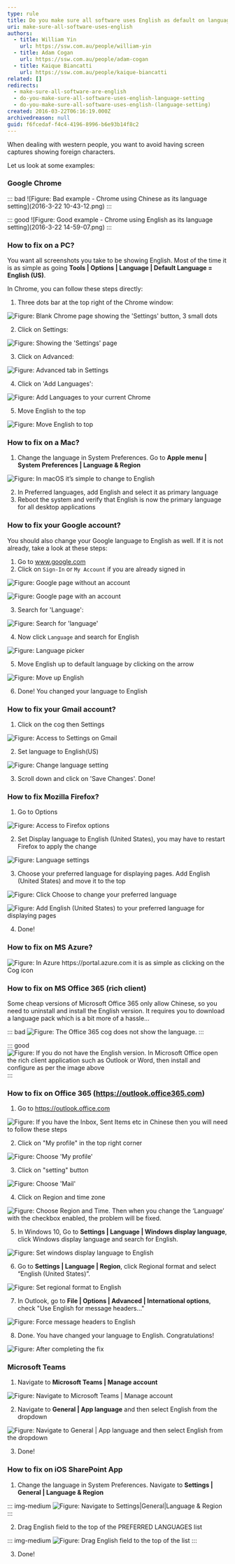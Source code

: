 ```yaml
---
type: rule
title: Do you make sure all software uses English as default on language settings?
uri: make-sure-all-software-uses-english
authors:
  - title: William Yin
    url: https://ssw.com.au/people/william-yin
  - title: Adam Cogan
    url: https://ssw.com.au/people/adam-cogan
  - title: Kaique Biancatti
    url: https://ssw.com.au/people/kaique-biancatti
related: []
redirects:
  - make-sure-all-software-are-english
  - do-you-make-sure-all-software-uses-english-language-setting
  - do-you-make-sure-all-software-uses-english-(language-setting)
created: 2016-03-22T06:16:19.000Z
archivedreason: null
guid: f6fcedaf-f4c4-4196-8996-b6e93b14f8c2
---
```

When dealing with western people, you want to avoid having screen captures showing foreign characters.

Let us look at some examples:  

<!--endintro-->

### Google Chrome

::: bad
!\[Figure: Bad example - Chrome using Chinese as its language setting](2016-3-22 10-43-12.png)
:::

::: good
!\[Figure: Good example - Chrome using English as its language setting](2016-3-22 14-59-07.png)
:::

### How to fix on a PC?

You want all screenshots you take to be showing English. Most of the time it is as simple as going **Tools | Options | Language | Default Language = English (US)**.

In Chrome, you can follow these steps directly:

1. Three dots bar at the top right of the Chrome window: 
     

  ![Figure: Blank Chrome page showing the 'Settings' button, 3 small dots](chroooome.jpg)

2. Click on Settings: 

  ![Figure: Showing the 'Settings' page](ssw12.png)

3. Click on Advanced: 

  ![Figure: Advanced tab in Settings](ssw13.png)

4. Click on 'Add Languages': 

  ![Figure: Add Languages to your current Chrome](ssw14.png)

5. Move English to the top 

  ![Figure: Move English to top](ChromeEnOnTop.png)

### How to fix on a Mac?

1. Change the language in System Preferences. Go to **Apple menu | System Preferences | Language & Region**

  ![Figure: In macOS it’s simple to change to English](WX20180906-111514@2x.png)

2. In Preferred languages, add English and select it as primary language
3. Reboot the system and verify that English is now the primary language for all desktop applications

### How to fix your Google account?

You should also change your Google language to English as well. If it is not already, take a look at these steps:

1. Go to www.google.com
2. Click on `Sign-In` or `My Account` if you are already signed in 

  ![Figure: Google page without an account](ssw1.png)

  ![Figure: Google page with an account](ssw2.png)

3. Search for 'Language': 

  ![Figure: Search for 'language'](GoogleAccountSearch.png)

4. Now click `Language` and search for English 

  ![Figure: Language picker](GoogleAccountAdd.png)

5. Move English up to default language by clicking on the arrow

  ![Figure: Move up English](GoogleAccountMoveUp.png)

6. Done! You changed your language to English

### How to fix your Gmail account?

1. Click on the cog then Settings 

  ![Figure: Access to Settings on Gmail](Gmail1.png)

2. Set language to English(US) 

  ![Figure: Change language setting](Gmail2.png)

3. Scroll down and click on 'Save Changes'. Done!

### How to fix Mozilla Firefox?

1. Go to Options 

  ![Figure: Access to Firefox options](Firefox1.png)

2. Set Display language to English (United States), you may have to restart Firefox to apply the change 

  ![Figure: Language settings](Firefox2.png)

3. Choose your preferred language for displaying pages. Add English (United States) and move it to the top 

  ![Figure: Click Choose to change your preferred language](Firefox3a.png)

  ![Figure: Add English (United States) to your preferred language for displaying pages](Firefox3.png)

4. Done!

### How to fix on MS Azure?

  ![Figure: In Azure https://portal.azure.com it is as simple as clicking on the Cog icon](Azure.png)

### How to fix on MS Office 365 (rich client)

Some cheap versions of Microsoft Office 365 only allow Chinese, so you need to uninstall and install the English version. It requires you to download a language pack which is a bit more of a hassle...

  ::: bad
  ![Figure: The Office 365 cog does not show the language. ](office365.png)
  :::

  ::: good
  ![Figure: If you do not have the English version. In Microsoft Office open the rich client application such as Outlook or Word, then install and configure as per the image above](3.png)
  :::

### How to fix on Office 365 (https://outlook.office365.com)

1. Go to https://outlook.office.com  

  ![Figure: If you have the Inbox, Sent Items etc in Chinese then you will need to follow these steps](screenshot.png)

2. Click on "My profile" in the top right corner  

  ![Figure: Choose 'My profile'](screenshot-step1.png)

3. Click on "setting" button  

  ![Figure: Choose 'Mail'](screenshot-step2.png)

4. Click on Region and time zone  

  ![Figure: Choose Region and Time. Then when you change the ‘Language’ with the checkbox enabled, the problem will be fixed.](screenshot-step3.png)

5. In Windows 10, Go to **Settings | Language | Windows display language**, click Windows display language and search for English.  

  ![Figure: Set windows display language to English](LanguageSettingForWin10.png)

6. Go to **Settings | Language | Region**, click Regional format and select “English (United States)”.    

  ![Figure: Set regional format to English](RegionalFormatSettingForWin10.png)

7. In Outlook, go to **File | Options | Advanced | International options**, check "Use English for message headers..."

  ![Figure: Force message headers to English](outlook_options_headers.png)

8. Done. You have changed your language to English. Congratulations!  

  ![Figure: After completing the fix](screenshot-finished.png)

### Microsoft Teams

1. Navigate to **Microsoft Teams | Manage account**

  ![Figure: Navigate to Microsoft Teams | Manage account](TeamsManageAccount.png)

2. Navigate to **General | App language** and then select English from the dropdown

  ![Figure: Navigate to General | App language and then select English from the dropdown](TeamsChangeLanguage.png)

3. Done!

### How to fix on iOS SharePoint App

1. Change the language in System Preferences. Navigate to **Settings | General | Language & Region**

  ::: img-medium
  ![Figure: Navigate to Settings|General|Language & Region](iossetting.png)
  :::

2. Drag English field to the top of the PREFERRED LANGUAGES list

  ::: img-medium
  ![Figure: Drag English field to the top of the list](iossettinglanguage.jpg)
  :::

3. Done!